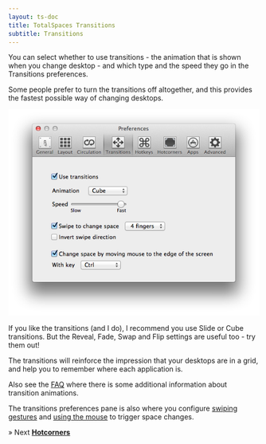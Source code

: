 ```yaml
---
layout: ts-doc
title: TotalSpaces Transitions
subtitle: Transitions
---
```


You can select whether to use transitions - the animation that is shown when you change desktop - and which type and the speed they go in the Transitions preferences.

Some people prefer to turn the transitions off altogether, and this provides the fastest possible way of changing desktops.

<img src="/images/transitions-preferences.png" class="prefs-screenshot">

If you like the transitions (and I do), I recommend you use Slide or Cube transitions. But the Reveal, Fade, Swap and Flip settings are useful too - try them out!

The transitions will reinforce the impression that your desktops are in a grid, and help you to remember where each application is.

Also see the [FAQ](/faq) where there is some additional information about transition animations.

The transitions preferences pane is also where you configure [swiping gestures](/swipe) and [using the mouse](/mouse-edges) to trigger space changes.

&raquo; Next [**Hotcorners**](/hotcorners)
